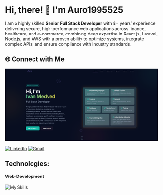 # Hi, there! 👋 I'm Auro1995525

I am a highly skilled **Senior Full Stack Developer** with **8**+ years’ experience delivering secure, high-performance web applications across finance, healthcare, and e-commerce, combining deep expertise in React.js, Laravel, Node.js, and AWS with a proven ability to optimize systems, integrate complex APIs, and ensure compliance with industry standards.


## 🌐 Connect with Me

<a href="https://auro1995525.netlify.app">
  <img
    alt="Helping people make the world a better place through quality software"
    src="https://raw.githubusercontent.com/Auro1995525/Auro1995525/main/image.png"
  />
</a>

[![LinkedIn](https://go-skill-icons.vercel.app/api/icons?i=linkedin)](https://linkedin.com/in/ivan-medved)
[![Gmail](https://go-skill-icons.vercel.app/api/icons?i=gmail)](mailto:auro1995525@gmail.com)

## Technologies:

#### Web-Development

![My Skills](https://skillicons.dev/icons?i=html,css,js,bootstrap,tailwindcss,materialui,jquery,react,redux,nodejs,expressjs,next,threejs)
